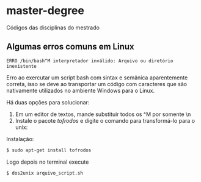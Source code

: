 # master-degree
Códigos das disciplinas do mestrado

## Algumas erros comuns em Linux

```
ERRO /bin/bash^M interpretador inválido: Arquivo ou diretório inexistente
```
Erro ao exercutar um script bash com sintax e semânica aparentemente correta, isso se deve ao transportar um código com caracteres que são nativamente utilizados no ambiente Windows para o Linux.

Há duas opções para solucionar:
1) Em um editor de textos, mande substituir todos os ^M por somente \n
2) Instale o pacote *tofrodos* e digite o comando para transformá-lo para o unix:

Instalação:
```bash
$ sudo apt-get install tofrodos
```
Logo depois no terminal execute 
```bash
$ dos2unix arquivo_script.sh
```

